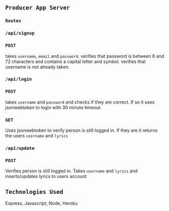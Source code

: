 ## `Producer App Server`

### `Routes`

### `/api/signup`

### `POST`
takes `username`, `email` and `password`.
verifies that password is between 8 and 72 characters and contains a capital letter and symbol.
verifies that username is not already taken.

### `/api/login`

### `POST`
takes `username` and `password` and checks if they are correct. If so it uses jsonwebtoken
to login with 30 minute timeout.

### `GET`
Uses jsonwebtoken to verify person is still logged in. If they are it returns the users
`username` and `lyrics`

### `/api/update`

### `POST`
Verifies person is still logged in. Takes `username` and `lyrics` and inserts/updates lyrics to users account

## `Technologies Used`

Express, Javascript, Node, Heroku
